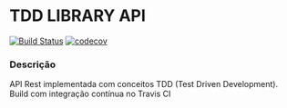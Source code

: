 # TDD LIBRARY API

[![Build Status](https://travis-ci.org/henriquechsf/tdd-libraryapi.svg?branch=main)](https://travis-ci.org/henriquechsf/tdd-libraryapi)
[![codecov](https://codecov.io/gh/henriquechsf/tdd-libraryapi/branch/main/graph/badge.svg?token=S5R45J319Y)](https://codecov.io/gh/henriquechsf/tdd-libraryapi)

### Descrição
API Rest implementada com conceitos TDD (Test Driven Development). <br>
Build com integração contínua no Travis CI
